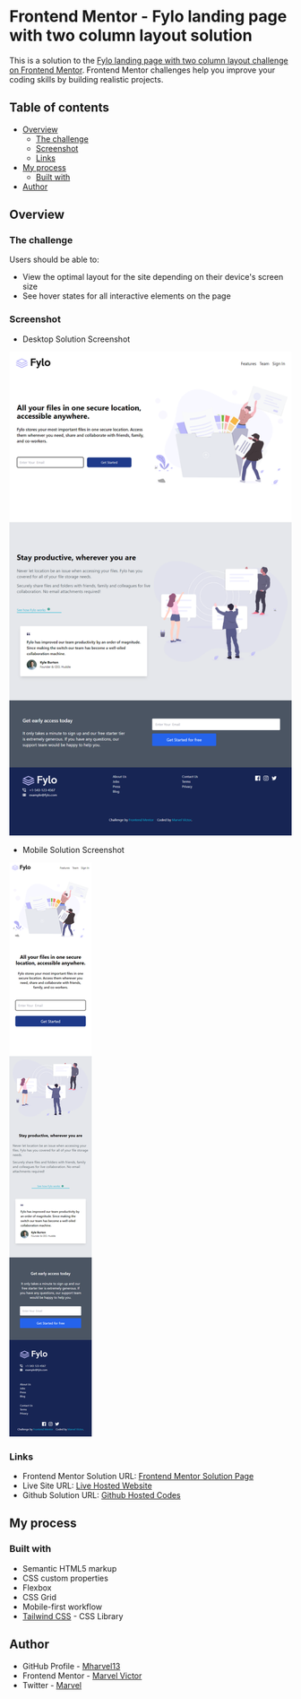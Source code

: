# Frontend Mentor - Fylo landing page with two column layout solution

This is a solution to the [Fylo landing page with two column layout challenge on Frontend Mentor](https://www.frontendmentor.io/challenges/fylo-landing-page-with-two-column-layout-5ca5ef041e82137ec91a50f5). Frontend Mentor challenges help you improve your coding skills by building realistic projects. 

## Table of contents

- [Overview](#overview)
  - [The challenge](#the-challenge)
  - [Screenshot](#screenshot)
  - [Links](#links)
- [My process](#my-process)
  - [Built with](#built-with)
- [Author](#author)


## Overview

### The challenge

Users should be able to:

- View the optimal layout for the site depending on their device's screen size
- See hover states for all interactive elements on the page

### Screenshot

- Desktop Solution Screenshot

![Desktop Screenshot](./images/Screenshot-Desktop.png)

- Mobile Solution Screenshot

![Mobile Screenshot](./images/Screenshot-Mobile.png)

### Links

- Frontend Mentor Solution URL: [Frontend Mentor Solution Page](https://www.frontendmentor.io/solutions/)
- Live Site URL: [Live Hosted Website](https://mharvel13.github.io/Fylo-Landing-Page-With-Two-Column-Layout-Master/)
- Github Solution URL: [Github Hosted Codes](https://github.com/Mharvel13/Fylo-Landing-Page-With-Two-Column-Layout-Master)

## My process

### Built with

- Semantic HTML5 markup
- CSS custom properties
- Flexbox
- CSS Grid
- Mobile-first workflow
- [Tailwind CSS](https://tailwindcss.com/) - CSS Library

## Author

- GitHub Profile - [Mharvel13](https://github.com/Mharvel13)
- Frontend Mentor - [Marvel Victor](https://www.frontendmentor.io/profile/Mharvel13)
- Twitter - [Marvel](https://twitter.com/Mharvel_O)